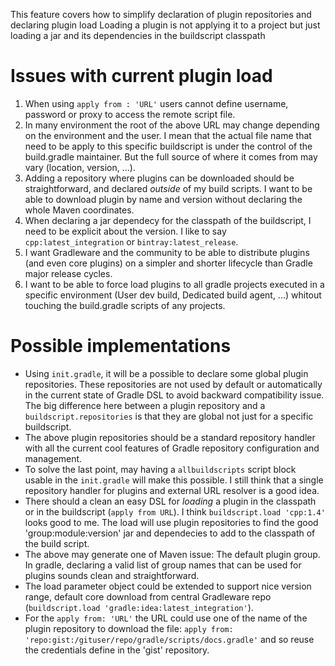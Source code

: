 
This feature covers how to simplify declaration of plugin repositories and declaring plugin load
Loading a plugin is not applying it to a project but just loading a jar and its dependencies in the buildscript classpath

# Issues with current plugin load

1. When using `apply from : 'URL'` users cannot define username, password or proxy to access the remote script file.
2. In many environment the root of the above URL may change depending on the environment and the user. I mean that the actual file name that need to be apply to this specific buildscript is under the control of the build.gradle maintainer. But the full source of where it comes from may vary (location, version, ...).
3. Adding a repository where plugins can be downloaded should be straightforward, and declared *outside* of my build scripts. I want to be able to download plugin by name and version without declaring the whole Maven coordinates.
4. When declaring a jar dependecy for the classpath of the buildscript, I need to be explicit about the version. I like to say `cpp:latest_integration` or `bintray:latest_release`.
5. I want Gradleware and the community to be able to distribute plugins (and even core plugins) on a simpler and shorter lifecycle than Gradle major release cycles.
6. I want to be able to force load plugins to all gradle projects executed in a specific environment (User dev build, Dedicated build agent, ...) whitout touching the build.gradle scripts of any projects.

# Possible implementations

- Using `init.gradle`, it will be a possible to declare some global plugin repositories. These repositories are not used by default or automatically in the current state of Gradle DSL to avoid backward compatibility issue. The big difference here between a plugin repository and a `buildscript.repositories` is that they are global not just for a specific buildscript.
- The above plugin repositories should be a standard repository handler with all the current cool features of Gradle repository configuration and management.
- To solve the last point, may having a `allbuildscripts` script block usable in the `init.gradle` will make this possible. I still think that a single repository handler for plugins and external URL resolver is a good idea.
- There should a clean an easy DSL for *loading* a plugin in the classpath or in the buildscript (`apply from URL`). I think `buildscript.load 'cpp:1.4'` looks good to me. The load will use plugin repositories to find the good 'group:module:version' jar and dependecies to add to the classpath of the build script.
- The above may generate one of Maven issue: The default plugin group. In gradle, declaring a valid list of group names that can be used for plugins sounds clean and straightforward.
- The load parameter object could be extended to support nice version range, default core download from central Gradleware repo (`buildscript.load 'gradle:idea:latest_integration'`).
- For the `apply from: 'URL'` the URL could use one of the name of the plugin repository to download the file: `apply from: 'repo:gist:/gituser/repo/gradle/scripts/docs.gradle'` and so reuse the credentials define in the 'gist' repository.
